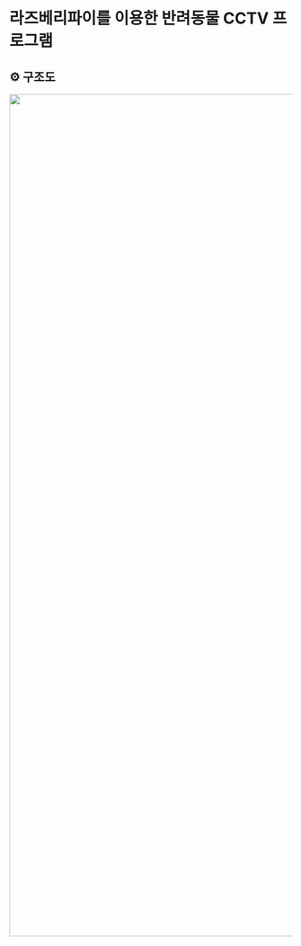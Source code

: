 # 라즈베리파이를 이용한 반려동물 CCTV 프로그램 

## ⚙ 구조도
<p align="center">
  <img src="![KakaoTalk_Photo_2023-08-02-15-36-24-001](https://github.com/kyungmin1221/Detect-My-Pet/assets/105621255/544114c3-bc80-4add-b983-a74924075202)" width="1500" />
</p>
<br/>
